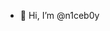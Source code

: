- 👋 Hi, I’m @n1ceb0y
<!---
n1ceb0y/n1ceb0y is a ✨ special ✨ repository because its `README.md` (this file) appears on your GitHub profile.
You can click the Preview link to take a look at your changes.
--->
